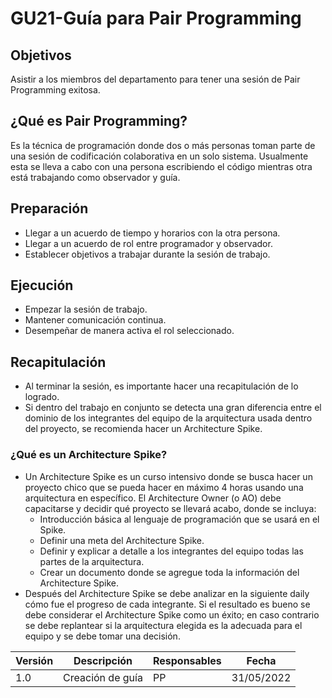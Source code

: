 # GU21-Guía para Pair Programming

## Objetivos

Asistir a los miembros del departamento para tener una sesión de Pair Programming exitosa.

## ¿Qué es Pair Programming?

Es la técnica de programación donde dos o más personas toman parte de una sesión de codificación colaborativa en un solo sistema. Usualmente esta se lleva a cabo con una persona escribiendo el código mientras otra está trabajando como observador y guía.

## Preparación

-   Llegar a un acuerdo de tiempo y horarios con la otra persona.
-   Llegar a un acuerdo de rol entre programador y observador.
-   Establecer objetivos a trabajar durante la sesión de trabajo.

## Ejecución

-   Empezar la sesión de trabajo.
-   Mantener comunicación continua.
-   Desempeñar de manera activa el rol seleccionado.

## Recapitulación

-   Al terminar la sesión, es importante hacer una recapitulación de lo logrado.
-   Si dentro del trabajo en conjunto se detecta una gran diferencia entre el dominio de los integrantes del equipo de la arquitectura usada dentro del proyecto, se recomienda hacer un Architecture Spike.

### ¿Qué es un Architecture Spike?

-   Un Architecture Spike es un curso intensivo donde se busca hacer un proyecto chico que se pueda hacer en máximo 4 horas usando una arquitectura en específico. El Architecture Owner (o AO) debe capacitarse y decidir qué proyecto se llevará acabo, donde se incluya:
    -   Introducción básica al lenguaje de programación que se usará en el Spike.
    -   Definir una meta del Architecture Spike.
    -   Definir y explicar a detalle a los integrantes del equipo todas las partes de la arquitectura.
    -   Crear un documento donde se agregue toda la información del Architecture Spike.
-   Después del Architecture Spike se debe analizar en la siguiente daily cómo fue el progreso de cada integrante. Si el resultado es bueno se debe considerar el Architecture Spike como un éxito; en caso contrario se debe replantear si la arquitectura elegida es la adecuada para el equipo y se debe tomar una decisión.

| Versión | Descripción      | Responsables | Fecha      |
| ------- | ---------------- | ------------ | ---------- |
| 1.0     | Creación de guía | PP           | 31/05/2022 |
